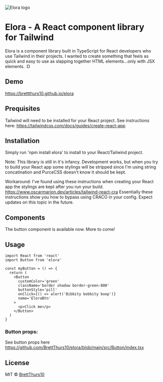 ![Elora logo](https://i.imgur.com/6lAn8nu.png)

# Elora - A React component library for Tailwind

Elora is a component library built in TypeScript for React developers who use Tailwind in their projects. I wanted to create something that feels as quick and easy to use as slapping together HTML elements...only with JSX elements. :D

## Demo

<https://brettthurs10.github.io/elora>

## Prequisites

Tailwind will need to be installed for your React project. See instructions here: https://tailwindcss.com/docs/guides/create-react-app

## Installation

Simply run 'npm install elora' to install to your React/Tailwind project.

Note: This library is still in it's infancy. Development works, but when you try to build your React app some stylings will be stripped since I'm using string concatination and PurceCSS doesn't know it should be kept.

Workaround: I've found using these instructions when creating your React app the stylings are kept after you run your build.
https://www.oscarmarion.dev/articles/tailwind-react-cra Essentially these instructions show you how to bypass using CRACO in your config. Expect updates on this topic in the future.

## Components

The button component is available now. More to come!

## Usage

```tsx
import React from 'react'
import Button from 'elora'

const myButton = () => {
  return (
    <Button
      customColor='green'
      className='border shadow border-green-800'
      buttonStyle='pill'
      onClick={() => alert('Bibbity bobbity boop')}
      name='EloraBtn'
    >
      <p>Click me</p>
    </Button>
  )
}
```

### Button props:

See button props here <https://github.com/BrettThurs10/elora/blob/main/src/Button/index.tsx>

## License

MIT © [BrettThurs10](https://github.com/BrettThurs10)
